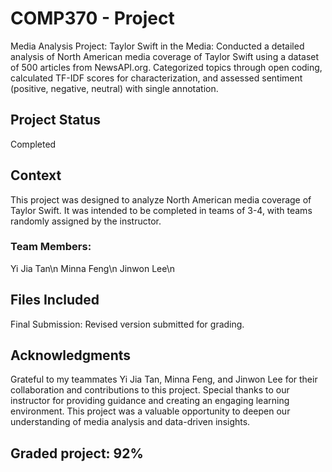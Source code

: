 # COMP370 - Project
Media Analysis Project: Taylor Swift in the Media: Conducted a detailed analysis of North American media coverage of Taylor Swift using a dataset of 500 articles from NewsAPI.org. Categorized topics through open coding, calculated TF-IDF scores for characterization, and assessed sentiment (positive, negative, neutral) with single annotation.

## Project Status
Completed

## Context
This project was designed to analyze North American media coverage of Taylor Swift. It was intended to be completed in teams of 3-4, with teams randomly assigned by the instructor.
### Team Members:
Yi Jia Tan\n
Minna Feng\n
Jinwon Lee\n

## Files Included
Final Submission: Revised version submitted for grading.

## Acknowledgments
Grateful to my teammates Yi Jia Tan, Minna Feng, and Jinwon Lee for their collaboration and contributions to this project. Special thanks to our instructor for providing guidance and creating an engaging learning environment. This project was a valuable opportunity to deepen our understanding of media analysis and data-driven insights.

## Graded project: 92%
